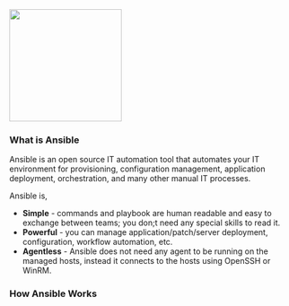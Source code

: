 <picture>
    <source width="200" media="(prefers-color-scheme: dark)" srcset="https://www.vectorlogo.zone/logos/ansible/ansible-ar21.png">
    <img width="200" src="https://www.vectorlogo.zone/logos/ansible/ansible-ar21.png">
</picture>

### What is Ansible

Ansible is an open source IT automation tool that automates your IT environment for provisioning, configuration management, application deployment, orchestration, and many other manual IT processes.

Ansible is,

- **Simple** - commands and playbook are human readable and easy to exchange between teams; you don;t need any special skills to read it.
- **Powerful** - you can manage application/patch/server deployment, configuration, workflow automation, etc.
- **Agentless** - Ansible does not need any agent to be running on the managed hosts, instead it connects to the hosts using OpenSSH or WinRM.


### How Ansible Works
